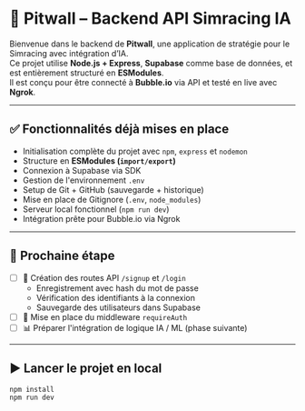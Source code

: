 # 🏁 Pitwall – Backend API Simracing IA

Bienvenue dans le backend de **Pitwall**, une application de stratégie pour le Simracing avec intégration d’IA.  
Ce projet utilise **Node.js + Express**, **Supabase** comme base de données, et est entièrement structuré en **ESModules**.  
Il est conçu pour être connecté à **Bubble.io** via API et testé en live avec **Ngrok**.

---

## ✅ Fonctionnalités déjà mises en place

- Initialisation complète du projet avec `npm`, `express` et `nodemon`
- Structure en **ESModules (`import/export`)**
- Connexion à Supabase via SDK
- Gestion de l'environnement `.env`
- Setup de Git + GitHub (sauvegarde + historique)
- Mise en place de Gitignore (`.env`, `node_modules`)
- Serveur local fonctionnel (`npm run dev`)
- Intégration prête pour Bubble.io via Ngrok

---

## 🚧 Prochaine étape

- [ ] 🔐 Création des routes API `/signup` et `/login`
  - Enregistrement avec hash du mot de passe
  - Vérification des identifiants à la connexion
  - Sauvegarde des utilisateurs dans Supabase
- [ ] 🔐 Mise en place du middleware `requireAuth`
- [ ] 📊 Préparer l'intégration de logique IA / ML (phase suivante)

---

## ▶️ Lancer le projet en local

```bash
npm install
npm run dev
```